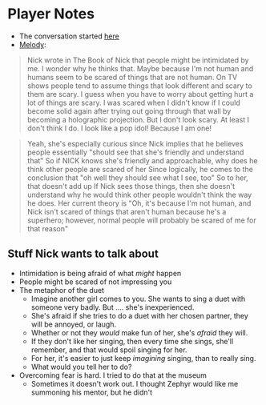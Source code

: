 <!-- TITLE: Intimidation Talk -->
<!-- SUBTITLE: A quick summary of Intimidation Talk -->

# Player Notes
* The conversation started [here](on-music)
* [Melody](https://chaosfrontier.org/games/sycamour-division/book-of-melody#nick-knack):

> Nick wrote in The Book of Nick that people might be intimidated by me. I wonder why he thinks that. Maybe because I'm not human and humans seem to be scared of things that are not human. On TV shows people tend to assume things that look different and scary to them are scary. I guess when you have to worry about getting hurt a lot of things are scary. I was scared when I didn't know if I could become solid again after trying out going through that wall by becoming a holographic projection. But I don't look scary. At least I don't think I do. I look like a pop idol! Because I am one!

> Yeah, she's especially curious since Nick implies that he believes people essentially "should see that she's friendly and understand that"
> So if NICK knows she's friendly and approachable, why does he think other people are scared of her
> Since logically, he comes to the conclusion that "oh well they should see what I see, too"
> So to her, that doesn't add up
> If Nick sees those things, then she doesn't understand why he would think other people wouldn't think the way he does.
> Her current theory is "Oh, it's because I'm not human, and Nick isn't scared of things that aren't human because he's a superhero; however, normal people will probably be scared of me for that reason"

## Stuff Nick wants to talk about

* Intimidation is being afraid of what _might_ happen
* People might be scared of not impressing you
* The metaphor of the duet
  * Imagine another girl comes to you. She wants to sing a duet with someone very badly. But .... she's inexperienced.
  * She's afraid if she tries to do a duet with her chosen partner, they will be annoyed, or laugh.
  * Whether or not they _would_ make fun of her, she's _afraid_ they will.
  * If they don't like her singing, then every time she sings, she'll remember, and that would spoil singing for her.
  * For her, it's easier to just keep _imagining_ singing, than to really sing.
  * What would you tell her to do?
* Overcoming fear is hard. I tried to do that at the museum
  * Sometimes it doesn't work out. I thought Zephyr would like me summoning his mentor, but he didn't